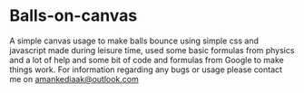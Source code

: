 # Balls-on-canvas
A simple canvas usage to make balls bounce using simple css and javascript made during leisure time, used some basic formulas from physics and a lot of help and some bit of code and formulas from Google to make things work. For information regarding any bugs or usage please contact me on amankediaak@outlook.com
